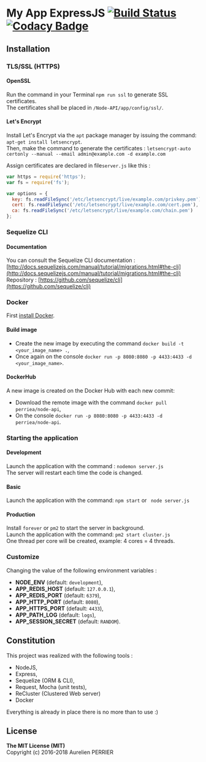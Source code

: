 # My App ExpressJS [![Build Status](https://travis-ci.org/perriea/node-api.svg?branch=master)](https://travis-ci.org/perriea/node-api) [![Codacy Badge](https://api.codacy.com/project/badge/Grade/f6c1038be450483f94ed950c45b0a3f3)](https://www.codacy.com/app/a.perrier89/node-api?utm_source=github.com&amp;utm_medium=referral&amp;utm_content=perriea/node-api&amp;utm_campaign=Badge_Grade)

## Installation

### TLS/SSL (HTTPS)

#### OpenSSL

Run the command in your Terminal `npm run ssl` to generate SSL certificates.   
The certificates shall be placed in `/Node-API/app/config/ssl/`.

#### Let's Encrypt

Install Let's Encrypt via the `apt` package manager by issuing the command: `apt-get install letsencrypt`.   
Then, make the command to generate the certificates : `letsencrypt-auto certonly --manual --email admin@example.com -d example.com`

Assign certificates are declared in file`server.js` like this :

``` js
var https = require('https');
var fs = require('fs');

var options = {
  key: fs.readFileSync('/etc/letsencrypt/live/example.com/privkey.pem'),
  cert: fs.readFileSync('/etc/letsencrypt/live/example.com/cert.pem'),
  ca: fs.readFileSync('/etc/letsencrypt/live/example.com/chain.pem')
};
```

### Sequelize CLI

#### Documentation

You can consult the Sequelize CLI documentation : [http://docs.sequelizejs.com/manual/tutorial/migrations.html#the-cli](http://docs.sequelizejs.com/manual/tutorial/migrations.html#the-cli)   
Repository : [https://github.com/sequelize/cli](https://github.com/sequelize/cli)


### Docker

First [install Docker](https://docs.docker.com/engine/installation/).

#### Build image

* Create the new image by executing the command `docker build -t <your_image_name> .`,
* Once again on the console `docker run -p 8080:8080 -p 4433:4433 -d <your_image_name>`.

#### DockerHub

A new image is created on the Docker Hub with each new commit:
* Download the remote image with the command `docker pull perriea/node-api`,
* On the console `docker run -p 8080:8080 -p 4433:4433 -d perriea/node-api`.


### Starting the application

#### Development

Launch the application with the command : `nodemon server.js`   
The server will restart each time the code is changed.

#### Basic

Launch the application with the command: `npm start` or ` node server.js`

#### Production

Install `forever` or `pm2` to start the server in background.   
Launch the application with the command: `pm2 start cluster.js`   
One thread per core will be created, example: 4 cores = 4 threads.

### Customize

Changing the value of the following environment variables :
- **NODE_ENV** (default: `development`),
- **APP_REDIS_HOST** (default: `127.0.0.1`),
- **APP_REDIS_PORT** (default: `6379`),
- **APP_HTTP_PORT** (default: `8080`),
- **APP_HTTPS_PORT** (default: `4433`),
- **APP_PATH_LOG** (default: `logs`),
- **APP_SESSION_SECRET** (default: `RANDOM`).

## Constitution

This project was realized with the following tools :
* NodeJS,
* Express,
* Sequelize (ORM & CLI),
* Request, Mocha (unit tests),
* ReCluster (Clustered Web server)
* Docker

Everything is already in place there is no more than to use :)

## License

**The MIT License (MIT)**   
Copyright (c) 2016-2018 Aurelien PERRIER